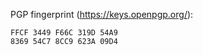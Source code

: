 PGP fingerprint (https://keys.openpgp.org/):
```
FFCF 3449 F66C 319D 54A9
8369 54C7 8CC9 623A 09D4
```
